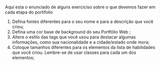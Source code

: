 Aqui esta o enunciado de alguns exerciciso sobre o que devemos fazer em cada etapa do portifolio

1) Defina fontes diferentes para o seu nome e para a descrição que você criou;
2) Defina uma cor base de background do seu Portfólio Web ;
3) Altere o estilo das tags que você usou para destacar algumas informações, como sua nacionalidade e a cidade/estado onde mora;
4) Coloque tamanhos diferentes para os elementos da lista de habilidades que você criou. Lembre-se de usar classes para cada um dos elementos;
